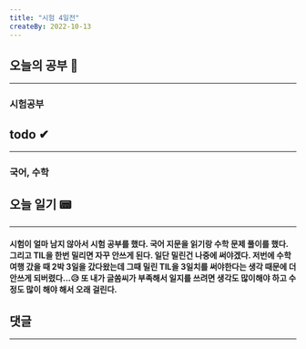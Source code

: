 ```yaml
---
title: "시험 4일전"
createBy: 2022-10-13
---
```

## 오늘의 공부 🎉
---
### 시험공부

## todo ✔
---
### 국어, 수학

## 오늘 일기 📟
---
#### 시험이 얼마 남지 않아서 시험 공부를 했다. 국어 지문을 읽기랑 수학 문제 풀이를 했다. 그리고 TIL을 한번 밀리면 자꾸 안쓰게 된다. 일단 밀린건 나중에 써야겠다. 저번에 수학여행 갔을 때 2박 3일을 갔다왔는데 그때 밀린 TIL을 3일치를 써야한다는 생각 때문에 더 안쓰게 되버렸다...😥 또 내가 글쏨씨가 부족해서 일지를 쓰려면 생각도 많이해야 하고 수정도 많이 해야 해서 오래 걸린다.
## 댓글
---

<Comment />